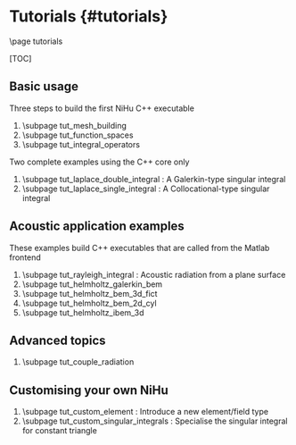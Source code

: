Tutorials {#tutorials}
=========

\page tutorials

[TOC]

Basic usage
-----------

Three steps to build the first NiHu C++ executable

1. \subpage tut_mesh_building
2. \subpage tut_function_spaces
3. \subpage tut_integral_operators

Two complete examples using the C++ core only

1. \subpage tut_laplace_double_integral : A Galerkin-type singular integral
2. \subpage tut_laplace_single_integral : A Collocational-type singular integral

Acoustic application examples
-----------------------------

These examples build C++ executables that are called from the Matlab frontend

1. \subpage tut_rayleigh_integral : Acoustic radiation from a plane surface
2. \subpage tut_helmholtz_galerkin_bem
3. \subpage tut_helmholtz_bem_3d_fict
4. \subpage tut_helmholtz_bem_2d_cyl
5. \subpage tut_helmholtz_ibem_3d

Advanced topics
---------------

1. \subpage tut_couple_radiation

Customising your own NiHu
-------------------------

1. \subpage tut_custom_element : Introduce a new element/field type
2. \subpage tut_custom_singular_integrals : Specialise the singular integral for constant triangle


